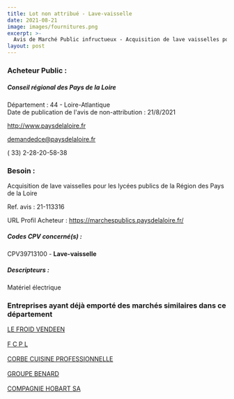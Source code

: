 ```yaml
---
title: Lot non attribué - Lave-vaisselle
date: 2021-08-21
image: images/fournitures.png
excerpt: >-
  Avis de Marché Public infructueux - Acquisition de lave vaisselles pour les lycées publics de la Région des Pays de la Loire
layout: post
---
```


### Acheteur Public :
##### Conseil régional des Pays de la Loire
Département : 44 - Loire-Atlantique<br/>
Date de publication de l'avis de non-attribution : 21/8/2021


http://www.paysdelaloire.fr

demandedce@paysdelaloire.fr

( 33) 2-28-20-58-38
### Besoin :

Acquisition de lave vaisselles pour les lycées publics de la Région des Pays de la Loire

Ref. avis : 21-113316

URL Profil Acheteur : https://marchespublics.paysdelaloire.fr/

##### Codes CPV concerné(s) :
CPV39713100 - **Lave-vaisselle** <br/>

##### Descripteurs :
Matériel électrique <br/>

### Entreprises ayant déjà emporté des marchés similaires dans ce département
<a href="/entreprise-546/siren-325080885">LE FROID VENDEEN</a><br/><br/>
<a href="/entreprise-556/siren-408772556">F C P L</a><br/><br/>
<a href="/entreprise-556/siren-409338084">CORBE CUISINE PROFESSIONNELLE</a><br/><br/>
<a href="/entreprise-563/siren-451568547">GROUPE BENARD</a><br/><br/>
<a href="/entreprise-572/siren-562077735">COMPAGNIE HOBART SA</a><br/><br/>
